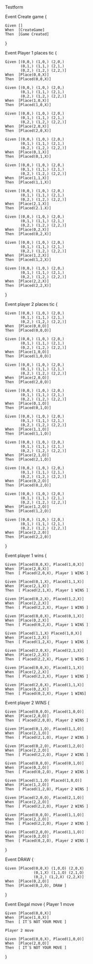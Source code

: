 Testform

Event Create game
{

	Given []
	When  [CreateGame]
	Then  [Game Created]
}

Event Player 1 places tic
{

	Given [(0,0,) (1,0,) (2,0,)
	       (0,1,) (1,1,) (2,1,)
	       (0,2,) (1,2,) (2,2,)]
	When  [Place(0,0,X)]
	Then  [Placed(0,0,X)]

	Given [(0,0,) (1,0,) (2,0,)
	       (0,1,) (1,1,) (2,1,)
	       (0,2,) (1,2,) (2,2,)]
	When  [Place(1,0,X)]
	Then  [Placed(1,0,X)]

	Given [(0,0,) (1,0,) (2,0,)
	       (0,1,) (1,1,) (2,1,)
	       (0,2,) (1,2,) (2,2,)]
	When  [Place(2,0,X)]
	Then  [Placed(2,0,X)]

	Given [(0,0,) (1,0,) (2,0,)
	       (0,1,) (1,1,) (2,1,)
	       (0,2,) (1,2,) (2,2,)]
	When  [Place(0,1,X)]
	Then  [Placed(0,1,X)]

	Given [(0,0,) (1,0,) (2,0,)
	       (0,1,) (1,1,) (2,1,)
	       (0,2,) (1,2,) (2,2,)]
	When  [Place(1,1,X)]
	Then  [Placed(1,1,X)]

	Given [(0,0,) (1,0,) (2,0,)
	       (0,1,) (1,1,) (2,1,)
	       (0,2,) (1,2,) (2,2,)]
	When  [Place(2,1,X)]
	Then  [Placed(2.1.X)]

	Given [(0,0,) (1,0,) (2,0,)
	       (0,1,) (1,1,) (2,1,)
	       (0,2,) (1,2,) (2,2,)]
	When  [Place(0,2,X)]
	Then  [Placed(0,2,X)]

	Given [(0,0,) (1,0,) (2,0,)
	       (0,1,) (1,1,) (2,1,)
	       (0,2,) (1,2,) (2,2,)]
	When  [Place(1,2,X)]
	Then  [Placed(1,2,X)]

	Given [(0,0,) (1,0,) (2,0,)
	       (0,1,) (1,1,) (2,1,)
	       (0,2,) (1,2,) (2,2,)]
	When  [Place(2,2,X)]
	Then  [Placed(2,2,X)]
}

Event player 2 places tic
{

	Given [(0,0,) (1,0,) (2,0,)
	       (0,1,) (1,1,) (2,1,)
	       (0,2,) (1,2,) (2,2,)]
	When  [Place(0,0,O)]
	Then  [Placed(0,0,O)]

	Given [(0,0,) (1,0,) (2,0,)
	       (0,1,) (1,1,) (2,1,)
	       (0,2,) (1,2,) (2,2,)]
	When  [Place(1,0,O)]
	Then  [Placed(1,0,O)]

	Given [(0,0,) (1,0,) (2,0,)
	       (0,1,) (1,1,) (2,1,)
	       (0,2,) (1,2,) (2,2,)]
	When  [Place(2,0,O)]
	Then  [Placed(2,0,O)]

	Given [(0,0,) (1,0,) (2,0,)
	       (0,1,) (1,1,) (2,1,)
	       (0,2,) (1,2,) (2,2,)]
	When  [Place(0,1,O)]
	Then  [Placed(0,1,O)]

	Given [(0,0,) (1,0,) (2,0,)
	       (0,1,) (1,1,) (2,1,)
	       (0,2,) (1,2,) (2,2,)]
	When  [Place(1,1,O)]
	Then  [Placed(1,1,O)]

	Given [(0,0,) (1,0,) (2,0,)
	       (0,1,) (1,1,) (2,1,)
	       (0,2,) (1,2,) (2,2,)]
	When  [Place(2,1,O)]
	Then  [Placed(2,1,O)]

	Given [(0,0,) (1,0,) (2,0,)
	       (0,1,) (1,1,) (2,1,)
	       (0,2,) (1,2,) (2,2,)]
	When  [Place(0,2,O)]
	Then  [Placed(0,2,O)]

	Given [(0,0,) (1,0,) (2,0,)
	       (0,1,) (1,1,) (2,1,)
	       (0,2,) (1,2,) (2,2,)]
	When  [Place(1,2,O)]
	Then  [Placed(1,2,O)]

	Given [(0,0,) (1,0,) (2,0,)
	       (0,1,) (1,1,) (2,1,)
	       (0,2,) (1,2,) (2,2,)]
	When  [Place(2,2,0)]
	Then  [Placed(2,2,0)]
}

Event player 1 wins
{

	Given [Placed(0,0,X), Placed(1,0,X)]
	When  [Place(2,0,X)]
	Then  [ Placed(2,0,X), Player 1 WINS ]

	Given [Placed(0,1,X), Placed(1,1,X)]
	When  [Place(2,1,X)]
	Then  [ Placed(2,1,X), Player 1 WINS ]

	Given [Placed(0,2,X), Placed(1,2,X)]
	When  [Place(2,2,X)]
	Then  [ Placed(2,2,X), Player 1 WINS ]

	Given [Placed(0,0,X), Placed(0,1,X)]
	When  [Place(0,2,X)]
	Then  [ Placed(0,2,X), Player 1 WINS ]

	Given [Placed(1,1,X) Placed(1,0,X)]
	When  [Place(1,2,X)]
	Then  [ Placed(1,2,X), Player 1 WINS ]

	Given [Placed(2,0,X), Placed(2,1,X)]
	When  [Place(2,2,X)]
	Then  [ Placed(2,2,X), Player 1 WINS ]

	Given [Placed(0,0,X), Placed(1,1,X)]
	When  [Place(2,2,X)]
	Then  [ Placed(2,2,X), Player 1 WINS ]

	Given [Placed(2,0,X), Placed(1,1,X)]
	When  [Place(0,2,X)]
	Then  [ Placed(0,2,X), Player 1 WINS]

Event player 2 WINS
{

	Given [Placed(0,0,O), Placed(1,0,O)]
	When  [Place(2,0,O)]
	Then  [ Placed(2,0,O), Player 2 WINS ]

	Given [Placed(0,1,O), Placed(1,1,O)]
	When  [Place(2,1,O)]
	Then  [ Placed(2,1,O), Player 2 WINS ]

	Given [Placed(0,2,O), Placed(1,2,O)]
	When  [Place(2,2,O)]
	Then  [ Placed(2,2,O), Player 2 WINS ]

	Given [Placed(0,0,O), Placed(0,1,O)]
	When  [Place(0,2,O)]
	Then  [ Placed(0,2,O), Player 2 WINS ]

	Given [Placed(1,1,O) Placed(1,0,O)]
	When  [Place(1,2,O)]
	Then  [ Placed(1,2,O), Player 2 WINS ]

	Given [Placed(2,0,O), Placed(2,1,O)]
	When  [Place(2,2,O)]
	Then  [ Placed(2,2,O), Player 2 WINS ]

	Given [Placed(0,0,O), Placed(1,1,O)]
	When  [Place(2,2,O)]
	Then  [ Placed(2,2,O), Player 2 WINS ]

	Given [Placed(2,0,O), Placed(1,1,O)]
	When  [Place(0,2,O)]
	Then  [ Placed(0,2,O), Player 2 WINS ]
}

Event DRAW
{

	Given [Placed(0,0,X) (1,0,O) (2,0,X)
	             (0,1,X) (1,1,O) (2,1,O)
	             (0,2,) (1,2,X) (2,2,X)]
	When  [Place(0,2,O)]
	Then  [Placed(0,2,O), DRAW ]
}

Event Elegal move 
{
	Player 1 move

	Given [Placed(0,0,X)]
	When  [Place(1,0,X)]
	Then  [ IT´S NOT YOUR MOVE ]

	Player 2 move

	Given [Placed(0,0,X), Placed(1,0,O)]
	When  [Place(2,0,O)]
	Then  [ IT´S NOT YOUR MOVE ]
}






